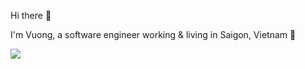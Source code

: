 Hi there 👋

I'm Vuong, a software engineer working & living in Saigon, Vietnam 💬

<img src="https://github-readme-stats.vercel.app/api?username=vuongggggg&show_icons=true&theme=dark" raw=true/>

<!--
**vuongggggg/vuongggggg** is a ✨ _special_ ✨ repository because its `README.md` (this file) appears on your GitHub profile.

Here are some ideas to get you started:


- 🌱 I’m currently learning ...
- 👯 I’m looking to collaborate on ...
- 🤔 I’m looking for help with ...
- 💬 Ask me about ...
- 📫 How to reach me: Twitter
- 😄 Pronouns: ...
- ⚡ Fun fact: ...
-->
